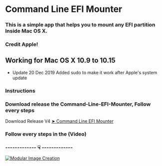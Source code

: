 # Command Line EFI Mounter

### This is a simple app that helps you to mount any EFI partition Inside Mac OS X.
### Credit Apple!

## Working for Mac OS X 10.9 to 10.15
- Update 20 Dec 2019  Added sudo to make it work after Apple's system update
  
### Instructions

### Download release the Command-Line-EFI-Mounter, Follow every steps


Download Release V4 [➤ Command Line EFI Mounter ](https://github.com/chris1111/Command-Line-EFI-Mounter/releases/tag/V4)

### Follow every steps in the (Video)

### ------------- ☟ ------------- 
[![Modular Image Creation](https://i62.servimg.com/u/f62/18/50/18/69/13692710.png)](https://www.youtube.com/watch?v=yC6xfIj_mec)
